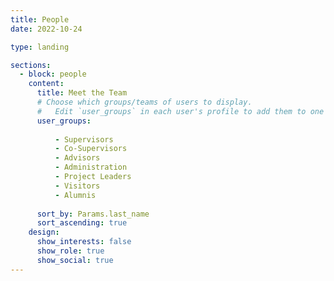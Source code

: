 ```yaml
---
title: People
date: 2022-10-24

type: landing

sections:
  - block: people
    content:
      title: Meet the Team
      # Choose which groups/teams of users to display.
      #   Edit `user_groups` in each user's profile to add them to one or more of these groups.
      user_groups:
          
          - Supervisors
          - Co-Supervisors
          - Advisors
          - Administration
          - Project Leaders
          - Visitors
          - Alumnis
    
      sort_by: Params.last_name
      sort_ascending: true
    design:
      show_interests: false
      show_role: true
      show_social: true
---
```


